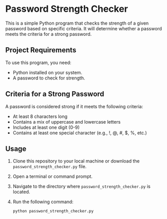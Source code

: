 # Password Strength Checker

This is a simple Python program that checks the strength of a given password based on specific criteria. It will determine whether a password meets the criteria for a strong password.

## Project Requirements

To use this program, you need:

- Python installed on your system.
- A password to check for strength.

## Criteria for a Strong Password

A password is considered strong if it meets the following criteria:

- At least 8 characters long
- Contains a mix of uppercase and lowercase letters
- Includes at least one digit (0-9)
- Contains at least one special character (e.g., !, @, #, $, %, etc.)

## Usage

1. Clone this repository to your local machine or download the `password_strength_checker.py` file.
2. Open a terminal or command prompt.
3. Navigate to the directory where `password_strength_checker.py` is located.
4. Run the following command:

   ```bash
   python password_strength_checker.py
